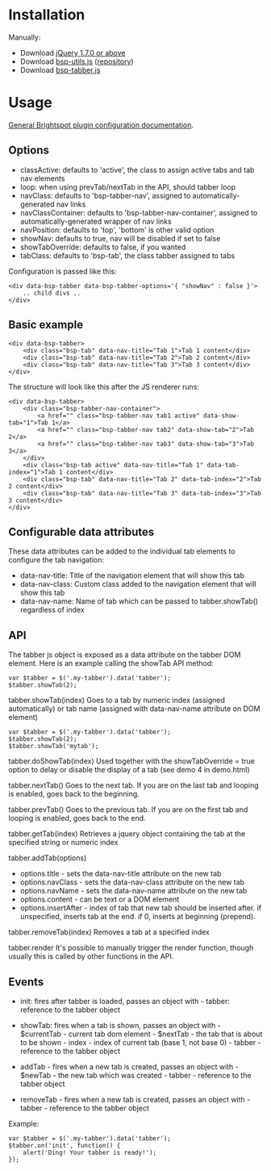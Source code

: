 # Installation


Manually:

- Download [jQuery 1.7.0 or above](http://jquery.com/download/)
- Download [bsp-utils.js](https://raw.githubusercontent.com/perfectsense/brightspot-js-utils/master/bsp-utils.js) ([repository](https://github.com/perfectsense/brightspot-js-utils))
- Download [bsp-tabber.js](https://raw.githubusercontent.com/perfectsense/brightspot-js-tabber/master/bsp-tabber.js)

# Usage

[General Brightspot plugin configuration documentation](https://github.com/perfectsense/brightspot-js-utils/blob/master/PLUGIN.md).

## Options

-	classActive: defaults to 'active', the class to assign active tabs and tab nav elements
-	loop: when using prevTab/nextTab in the API, should tabber loop
-	navClass: defaults to 'bsp-tabber-nav', assigned to automatically-generated nav links
-	navClassContainer: defaults to 'bsp-tabber-nav-container', assigned to automatically-generated wrapper of nav links
-	navPosition: defaults to 'top', 'bottom' is other valid option
-	showNav: defaults to true, nav will be disabled if set to false
-	showTabOverride: defaults to false, if you wanted 
-	tabClass: defaults to 'bsp-tab', the class tabber assigned to tabs

Configuration is passed like this:

	<div data-bsp-tabber data-bsp-tabber-options='{ "showNav" : false }'>
		.. child divs ..
	</div>

## Basic example

	<div data-bsp-tabber>
		<div class="bsp-tab" data-nav-title="Tab 1">Tab 1 content</div>
		<div class="bsp-tab" data-nav-title="Tab 2">Tab 2 content</div>
		<div class="bsp-tab" data-nav-title="Tab 3">Tab 3 content</div>
	</div>

The structure will look like this after the JS renderer runs:

	<div data-bsp-tabber>
		<div class="bsp-tabber-nav-container">
			<a href="" class="bsp-tabber-nav tab1 active" data-show-tab="1">Tab 1</a>
			<a href="" class="bsp-tabber-nav tab2" data-show-tab="2">Tab 2</a>
			<a href="" class="bsp-tabber-nav tab3" data-show-tab="3">Tab 3</a>
		</div>
		<div class="bsp-tab active" data-nav-title="Tab 1" data-tab-index="1">Tab 1 content</div>
		<div class="bsp-tab" data-nav-title="Tab 2" data-tab-index="2">Tab 2 content</div>
		<div class="bsp-tab" data-nav-title="Tab 3" data-tab-index="3">Tab 3 content</div>
	</div>

## Configurable data attributes

These data attributes can be added to the individual tab elements to configure the tab navigation:

-	data-nav-title: Title of the navigation element that will show this tab
-	data-nav-class: Custom class added to the navigation element that will show this tab
-	data-nav-name: Name of tab which can be passed to tabber.showTab() regardless of index

## API

The tabber js object is exposed as a data attribute on the tabber DOM element. Here is an example
calling the showTab API method:

	var $tabber = $('.my-tabber').data('tabber');
	$tabber.showTab(2);

tabber.showTab(index)
Goes to a tab by numeric index (assigned automatically) or tab name (assigned
with data-nav-name attribute on DOM element)

	var $tabber = $('.my-tabber').data('tabber');
	$tabber.showTab(2);
	$tabber.showTab('mytab');
 
tabber.doShowTab(index)
Used together with the showTabOverride = true option to delay or disable
the display of a tab (see demo 4 in demo.html)
  
tabber.nextTab()
Goes to the next tab. If you are on the last tab and looping is enabled, goes
back to the beginning.
 
tabber.prevTab()
Goes to the previous tab. If you are on the first tab and looping is enabled, goes
back to the end.
 
tabber.getTab(index)
Retrieves a jquery object containing the tab at the specified string or numeric index
  
tabber.addTab(options)
-	options.title - sets the data-nav-title attribute on the new tab
-	options.navClass - sets the data-nav-class attribute on the new tab
-	options.navName - sets the data-nav-name attribute on the new tab
-	options.content - can be text or a DOM element
-	options.insertAfter - index of tab that new tab should be inserted after. if unspecified, inserts tab at the end. if 0, inserts at beginning (prepend).
  
tabber.removeTab(index)
Removes a tab at a specified index
  
tabber.render
It's possible to manually trigger the render function, though usually
this is called by other functions in the API.

## Events

-	init: fires after tabber is loaded, passes an object with
		- tabber: reference to the tabber object
 
-	showTab: fires when a tab is shown, passes an object with
		- $currentTab - current tab dom element
		- $nextTab - the tab that is about to be shown
		- index - index of current tab (base 1, not base 0)
		- tabber - reference to the tabber object
 
-	addTab - fires when a new tab is created, passes an object with
		- $newTab - the new tab which was created
		- tabber - reference to the tabber object
 
-	removeTab - fires when a new tab is created, passes an object with
		- tabber - reference to the tabber object

Example:

	var $tabber = $('.my-tabber').data('tabber');
	$tabber.on('init', function() {
		alert('Ding! Your tabber is ready!');
	});